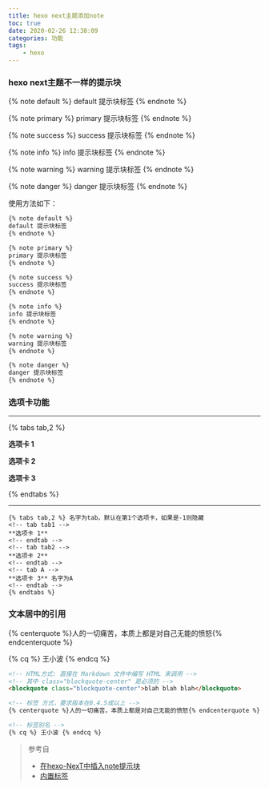 ```yaml
---
title: hexo next主题添加note
toc: true
date: 2020-02-26 12:38:09
categories: 功能
tags:
    - hexo
---
```


### hexo next主题不一样的提示块

<!-- more -->

{% note default %}
default 提示块标签
{% endnote %}

{% note primary %}
primary 提示块标签
{% endnote %}

{% note success %}
success 提示块标签
{% endnote %}

{% note info %}
info 提示块标签
{% endnote %}

{% note warning %}
warning 提示块标签
{% endnote %}

{% note danger %}
danger 提示块标签
{% endnote %}



使用方法如下：

```bash
{% note default %}
default 提示块标签
{% endnote %}

{% note primary %}
primary 提示块标签
{% endnote %}

{% note success %}
success 提示块标签
{% endnote %}

{% note info %}
info 提示块标签
{% endnote %}

{% note warning %}
warning 提示块标签
{% endnote %}

{% note danger %}
danger 提示块标签
{% endnote %}
```



### 选项卡功能

---

{% tabs tab,2 %} 
<!-- tab tab1 -->
**选项卡 1** 
<!-- endtab -->
<!-- tab tab2 -->
**选项卡 2**
<!-- endtab -->
<!-- tab A -->
**选项卡 3** 
<!-- endtab -->
{% endtabs %}

---

```
{% tabs tab,2 %} 名字为tab，默认在第1个选项卡，如果是-1则隐藏
<!-- tab tab1 -->
**选项卡 1** 
<!-- endtab -->
<!-- tab tab2 -->
**选项卡 2**
<!-- endtab -->
<!-- tab A -->
**选项卡 3** 名字为A
<!-- endtab -->
{% endtabs %}
```



### 文本居中的引用

{% centerquote %}人的一切痛苦，本质上都是对自己无能的愤怒{% endcenterquote %}

{% cq %} 王小波 {% endcq %}

```markdown  标签调用方法
<!-- HTML方式: 直接在 Markdown 文件中编写 HTML 来调用 -->
<!-- 其中 class="blockquote-center" 是必须的 -->
<blockquote class="blockquote-center">blah blah blah</blockquote>

<!-- 标签 方式，要求版本在0.4.5或以上 -->
{% centerquote %}人的一切痛苦，本质上都是对自己无能的愤怒{% endcenterquote %}

<!-- 标签别名 -->
{% cq %} 王小波 {% endcq %}
```



>   参考自
>
>   -   [在hexo-NexT中插入note提示块](https://jinnsjj.github.io/uncategorized/hexo-next-note/)
>   -   [内置标签](https://theme-next.iissnan.com/tag-plugins.html)

